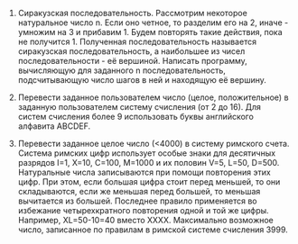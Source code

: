 1. Сиракузская последовательность. Рассмотрим некоторое натуральное число n. Если оно четное, то разделим его на 2, иначе - умножим на 3 и прибавим 1. 
Будем повторять такие действия, пока не получится 1. Полученная последовательность называется сиракузская последовательность, а наибольшее из чисел
последовательности - её вершиной. Написать программу, вычисляющую для заданного n последовательность, подсчитывающую число шагов в ней и находящую её вершину.


2. Перевести заданное пользователем число (целое, положительное) в заданную пользователем систему счисления (от 2  до 16). Для систем счисления более 9 
использовать буквы английского алфавита ABCDEF.


3. Перевести заданное целое число (<4000) в систему римского счета. Система римских цифр использует особые знаки для десятичных разрядов I=1, X=10, C=100, M=1000 и их половин 
V=5, L=50, D=500. Натуральные числа записываются при помощи повторения этих цифр. При этом, если большая цифра стоит перед меньшей, то они складываются, если же меньшая
перед большей, то меньшая вычитается из большей. Последнее правило применяется во избежание четырехкратного повторения одной и той же цифры. Например, XL=50-10=40 вместо XXXX.
Максимально возможное число, записанное по правилам в римской системе счисления 3999. 
